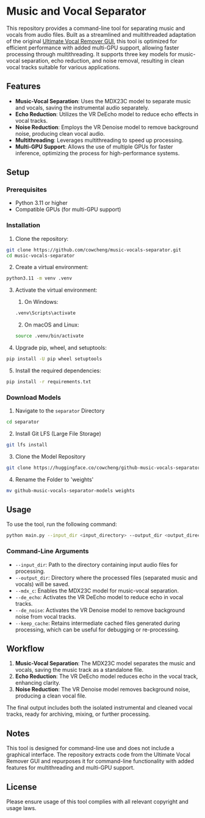 # Music and Vocal Separator

This repository provides a command-line tool for separating music and vocals from audio files. Built as a streamlined and multithreaded adaptation of the original [Ultimate Vocal Remover GUI](https://github.com/Anjok07/ultimatevocalremovergui), this tool is optimized for efficient performance with added multi-GPU support, allowing faster processing through multithreading. It supports three key models for music-vocal separation, echo reduction, and noise removal, resulting in clean vocal tracks suitable for various applications.

## Features

- **Music-Vocal Separation**: Uses the MDX23C model to separate music and vocals, saving the instrumental audio separately.
- **Echo Reduction**: Utilizes the VR DeEcho model to reduce echo effects in vocal tracks.
- **Noise Reduction**: Employs the VR Denoise model to remove background noise, producing clean vocal audio.
- **Multithreading**: Leverages multithreading to speed up processing.
- **Multi-GPU Support**: Allows the use of multiple GPUs for faster inference, optimizing the process for high-performance systems.

## Setup

### Prerequisites

- Python 3.11 or higher
- Compatible GPUs (for multi-GPU support)

### Installation

1. Clone the repository:

```bash
git clone https://github.com/cowcheng/music-vocals-separator.git
cd music-vocals-separator
```

2. Create a virtual environment:

```bash
python3.11 -m venv .venv
```

3. Activate the virtual environment:

   1. On Windows:

   ```bash
   .venv\Scripts\activate
   ```

   2. On macOS and Linux:

   ```bash
   source .venv/bin/activate
   ```

4. Upgrade pip, wheel, and setuptools:

```bash
pip install -U pip wheel setuptools
```

5. Install the required dependencies:

```bash
pip install -r requirements.txt
```

### Download Models

1. Navigate to the `separator` Directory

```bash
cd separator
```

2. Install Git LFS (Large File Storage)

```bash
git lfs install
```

3. Clone the Model Repository

```bash
git clone https://huggingface.co/cowcheng/github-music-vocals-separator-models
```

4. Rename the Folder to 'weights'

```bash
mv github-music-vocals-separator-models weights
```

## Usage

To use the tool, run the following command:

```bash
python main.py --input_dir <input_directory> --output_dir <output_directory> --mdx_c --de_echo --de_noise --keep_cache
```

### Command-Line Arguments

- `--input_dir`: Path to the directory containing input audio files for processing.
- `--output_dir`: Directory where the processed files (separated music and vocals) will be saved.
- `--mdx_c`: Enables the MDX23C model for music-vocal separation.
- `--de_echo`: Activates the VR DeEcho model to reduce echo in vocal tracks.
- `--de_noise`: Activates the VR Denoise model to remove background noise from vocal tracks.
- `--keep_cache`: Retains intermediate cached files generated during processing, which can be useful for debugging or re-processing.

## Workflow

1. **Music-Vocal Separation**: The MDX23C model separates the music and vocals, saving the music track as a standalone file.
2. **Echo Reduction**: The VR DeEcho model reduces echo in the vocal track, enhancing clarity.
3. **Noise Reduction**: The VR Denoise model removes background noise, producing a clean vocal file.

The final output includes both the isolated instrumental and cleaned vocal tracks, ready for archiving, mixing, or further processing.

## Notes

This tool is designed for command-line use and does not include a graphical interface.
The repository extracts code from the Ultimate Vocal Remover GUI and repurposes it for command-line functionality with added features for multithreading and multi-GPU support.

## License

Please ensure usage of this tool complies with all relevant copyright and usage laws.
